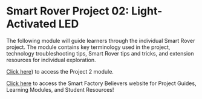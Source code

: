 # Smart Rover Project 02: Light-Activated LED
The following module will guide learners through the individual Smart Rover project. The module contains key terminology used in the project, technology troubleshooting tips, Smart Rover tips and tricks, and extension resources for individual exploration. 

[Click here](https://www.thesmartfactory.io/learning-modules/project-2-light-activated-led/index.html#/)) to access the Project 2 module.

[Click here](https://smartfactorybelievers.deloitte.com/) to access the Smart Factory Believers website for Project Guides, Learning Modules, and Student Resources!
